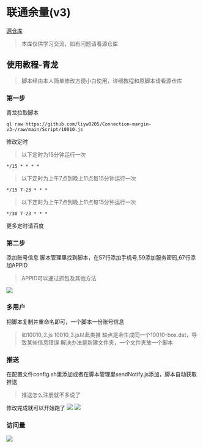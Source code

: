 # 联通余量(v3)
[源仓库](https://github.com/xream/scripts/tree/main/surge/modules/10010v3)
> 本库仅供学习交流，如有问题请看源仓库

## 使用教程-青龙
> 脚本经由本人简单修改方便小白使用，详细教程和原脚本请看源仓库

### 第一步
青龙拉取脚本
```
ql raw https://github.com/liyw0205/Connection-margin-v3-/raw/main/Script/10010.js
```

修改定时
> 以下定时为15分钟运行一次
```
*/15 * * * *
```
> 以下定时为上午7点到晚上11点每15分钟运行一次
```
*/15 7-23 * * *
```
> 以下定时为上午7点到晚上11点每15分钟运行一次
```
*/30 7-23 * * *
```
更多定时请百度

### 第二步
添加账号信息
脚本管理里找到脚本，在57行添加手机号,59添加服务密码,67行添加APPID
> APPID可以通过抓包及其他方法
<img src = "https://github.com/liyw0205/Connection-margin-v3-/blob/main/%E8%84%9A%E6%9C%AC/%E6%9D%A5%E6%BA%90/IMG_20221116_152154.jpg" >

### 多用户
把脚本复制并重命名即可，一个脚本一份账号信息
> 如10010_2.js 10010_3.js以此类推
缺点是会生成同一个10010-box.dat，导致某些信息错误
解决办法是新建文件夹，一个文件夹放一个脚本

### 推送
在配置文件config.sh里添加或者在脚本管理里sendNotify.js添加，脚本自动获取推送
> 推送怎么注册就不多说了

修改完成就可以开始跑了
<img src = "https://github.com/liyw0205/Connection-margin-v3-/blob/main/%E8%84%9A%E6%9C%AC/%E6%9D%A5%E6%BA%90/IMG_20221116_163812.jpg" >
<img src = "https://github.com/liyw0205/Connection-margin-v3-/blob/main/%E8%84%9A%E6%9C%AC/%E6%9D%A5%E6%BA%90/IMG_20221116_163757.jpg" >
### 访问量

![](http://profile-counter.glitch.me/liyw0205/count.svg)
